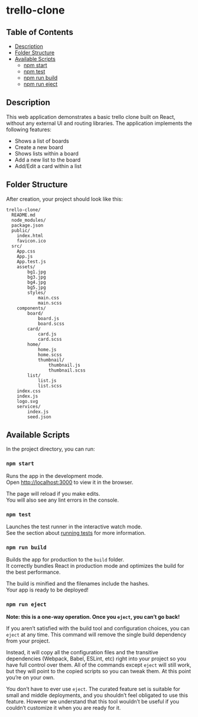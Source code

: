 # trello-clone

## Table of Contents

- [Description](#description)
- [Folder Structure](#folder-structure)
- [Available Scripts](#available-scripts)
  - [npm start](#npm-start)
  - [npm test](#npm-test)
  - [npm run build](#npm-run-build)
  - [npm run eject](#npm-run-eject)

## Description
This web application demonstrates a basic trello clone built on React, without any external UI and routing libraries.
The application implements the following features:
- Shows a list of boards
- Create a new board
- Shows lists within a board
- Add a new list to the board
- Add/Edit a card within a list
## Folder Structure

After creation, your project should look like this:

```
trello-clone/
  README.md
  node_modules/
  package.json
  public/
    index.html
    favicon.ico
  src/
    App.css
    App.js
    App.test.js
    assets/
        bg1.jpg
        bg3.jpg
        bg4.jpg
        bg5.jpg
        styles/
            main.css
            main.scss
    components/
        board/
            board.js
            board.scss            
        card/
            card.js
            card.scss            
        home/
            home.js
            home.scss
            thumbnail/
                thumbnail.js
                thumbnail.scss
        list/
            list.js
            list.scss            
    index.css
    index.js
    logo.svg
    services/
        index.js
        seed.json
```

## Available Scripts

In the project directory, you can run:

### `npm start`

Runs the app in the development mode.<br>
Open [http://localhost:3000](http://localhost:3000) to view it in the browser.

The page will reload if you make edits.<br>
You will also see any lint errors in the console.

### `npm test`

Launches the test runner in the interactive watch mode.<br>
See the section about [running tests](#running-tests) for more information.

### `npm run build`

Builds the app for production to the `build` folder.<br>
It correctly bundles React in production mode and optimizes the build for the best performance.

The build is minified and the filenames include the hashes.<br>
Your app is ready to be deployed!

### `npm run eject`

**Note: this is a one-way operation. Once you `eject`, you can’t go back!**

If you aren’t satisfied with the build tool and configuration choices, you can `eject` at any time. This command will remove the single build dependency from your project.

Instead, it will copy all the configuration files and the transitive dependencies (Webpack, Babel, ESLint, etc) right into your project so you have full control over them. All of the commands except `eject` will still work, but they will point to the copied scripts so you can tweak them. At this point you’re on your own.

You don’t have to ever use `eject`. The curated feature set is suitable for small and middle deployments, and you shouldn’t feel obligated to use this feature. However we understand that this tool wouldn’t be useful if you couldn’t customize it when you are ready for it.
